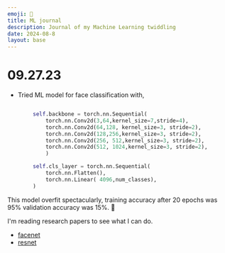 ```yaml
---
emoji: 🤖
title: ML journal
description: Journal of my Machine Learning twiddling
date: 2024-08-8
layout: base
---
```




# 09.27.23

- Tried ML model for face classification with,

```python

        self.backbone = torch.nn.Sequential(
            torch.nn.Conv2d(3,64,kernel_size=7,stride=4),
            torch.nn.Conv2d(64,128, kernel_size=3, stride=2),
            torch.nn.Conv2d(128,256,kernel_size=3, stride=2),
            torch.nn.Conv2d(256, 512,kernel_size=3, stride=2),
            torch.nn.Conv2d(512, 1024,kernel_size=3, stride=2),
            )

        self.cls_layer = torch.nn.Sequential(
            torch.nn.Flatten(),
            torch.nn.Linear( 4096,num_classes),
        )
```

This model overfit spectacularly, training accuracy after 20 epochs was 95% validation accuracy was 15%. 🤯

I'm reading research papers to see what I can do.
- [facenet](https://www.cv-foundation.org/openaccess/content_cvpr_2015/app/1A_089.pdf)
- [resnet](https://arxiv.org/abs/1512.03385)
